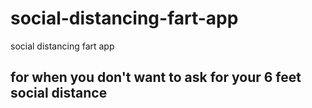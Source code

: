 # social-distancing-fart-app
social distancing fart app

## for when you don't want to ask for your 6 feet social distance
